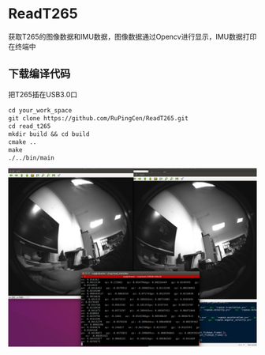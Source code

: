 # ReadT265

获取T265的图像数据和IMU数据，图像数据通过Opencv进行显示，IMU数据打印在终端中

## 下载编译代码

把T265插在USB3.0口

```
cd your_work_space
git clone https://github.com/RuPingCen/ReadT265.git
cd read_t265
mkdir build && cd build
cmake ..
make
./../bin/main

```
![T265](https://github.com/RuPingCen/ReadT265/raw/master/123.png)
 

